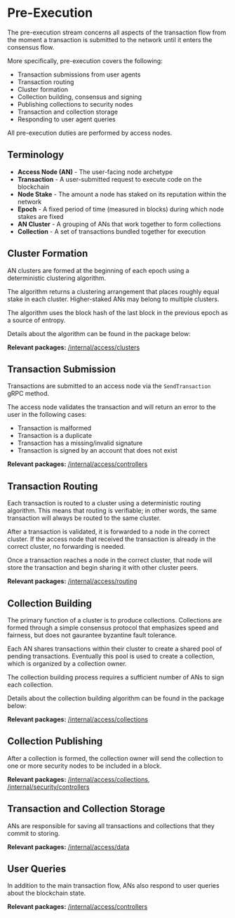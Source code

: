 # Pre-Execution

The pre-execution stream concerns all aspects of the transaction flow from the moment a transaction is submitted to the network until it enters the consensus flow. 

More specifically, pre-execution covers the following:

- Transaction submissions from user agents
- Transaction routing
- Cluster formation
- Collection building, consensus and signing
- Publishing collections to security nodes
- Transaction and collection storage
- Responding to user agent queries

All pre-execution duties are performed by access nodes.

## Terminology

* **Access Node (AN)** - The user-facing node archetype
* **Transaction** - A user-submitted request to execute code on the blockchain
* **Node Stake** - The amount a node has staked on its reputation within the network
* **Epoch** - A fixed period of time (measured in blocks) during which node stakes are fixed
* **AN Cluster** - A grouping of ANs that work together to form collections
* **Collection** - A set of transactions bundled together for execution

## Cluster Formation

AN clusters are formed at the beginning of each epoch using a deterministic clustering algorithm. 

The algorithm returns a clustering arrangement that places roughly equal stake in each cluster. Higher-staked ANs may belong to multiple clusters.

The algorithm uses the block hash of the last block in the previous epoch as a source of entropy.

Details about the algorithm can be found in the package below:

**Relevant packages:** [/internal/access/clusters](/internal/access/clusters)

## Transaction Submission

Transactions are submitted to an access node via the `SendTransaction` gRPC method.

The access node validates the transaction and will return an error to the user in the following cases:

- Transaction is malformed
- Transaction is a duplicate
- Transaction has a missing/invalid signature
- Transaction is signed by an account that does not exist

**Relevant packages:** [/internal/access/controllers](/internal/access/controllers)

## Transaction Routing

Each transaction is routed to a cluster using a deterministic routing algorithm. This means that routing is verifiable; in other words, the same transaction will always be routed to the same cluster.

After a transaction is validated, it is forwarded to a node in the correct cluster. If the access node that received the transaction is already in the correct cluster, no forwarding is needed.

Once a transaction reaches a node in the correct cluster, that node will store the transaction and begin sharing it with other cluster peers.

**Relevant packages:** [/internal/access/routing](/internal/access/routing)

## Collection Building

The primary function of a cluster is to produce collections. Collections are formed through a simple consensus protocol that emphasizes speed and fairness, but does not gaurantee byzantine fault tolerance.

Each AN shares transactions within their cluster to create a shared pool of pending transactions. Eventually this pool is used to create a collection, which is organized by a collection owner.

The collection building process requires a sufficient number of ANs to sign each collection.

Details about the collection building algorithm can be found in the package below:

**Relevant packages:** [/internal/access/collections](/internal/access/collections)

## Collection Publishing

After a collection is formed, the collection owner will send the collection to one or more security nodes to be included in a block.

**Relevant packages:** [/internal/access/collections](/internal/access/collections), [/internal/security/controllers](/internal/security/controllers)


## Transaction and Collection Storage

ANs are responsible for saving all transactions and collections that they commit to storing.

**Relevant packages:** [/internal/access/data](/internal/access/data)

## User Queries

In addition to the main transaction flow, ANs also respond to user queries about the blockchain state.

**Relevant packages:** [/internal/access/controllers](/internal/access/controllers)
